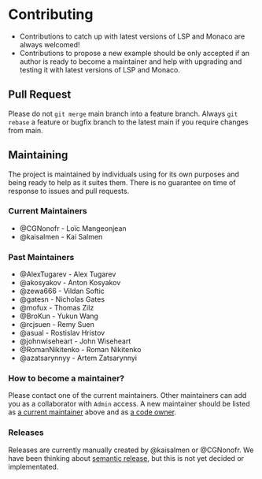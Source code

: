 # Contributing

- Contributions to catch up with latest versions of LSP and Monaco are always welcomed!
- Contributions to propose a new example should be only accepted if an author is ready to become a maintainer and help with upgrading and testing it with latest versions of LSP and Monaco.

## Pull Request 
Please do not `git merge` main branch into a feature branch. Always `git rebase` a feature or bugfix branch to the latest main if you require changes from main.

## Maintaining

The project is maintained by individuals using for its own purposes and being ready to help as it suites them.
There is no guarantee on time of response to issues and pull requests.

### Current Maintainers

- @CGNonofr - Loïc Mangeonjean
- @kaisalmen - Kai Salmen

### Past Maintainers

- @AlexTugarev - Alex Tugarev
- @akosyakov - Anton Kosyakov
- @zewa666 - Vildan Softic
- @gatesn - Nicholas Gates
- @mofux - Thomas Zilz
- @BroKun - Yukun Wang
- @rcjsuen - Remy Suen
- @asual - Rostislav Hristov
- @johnwiseheart - John Wiseheart
- @RomanNikitenko - Roman Nikitenko
- @azatsarynnyy - Artem Zatsarynnyi

### How to become a maintainer?

Please contact one of the current maintainers. Other maintainers can add you as a collaborator with `Admin` access. A new maintainer should be listed as [a current maintainer](#current-maintainers) above and as [a code owner](.github/CODEOWNERS).

### Releases

Releases are currently manually created by @kaisalmen or @CGNonofr. We have been thinking about [semantic release](https://github.com/TypeFox/monaco-languageclient/issues/365), but this is not yet decided or implementated.
